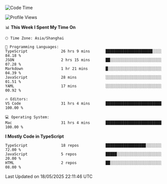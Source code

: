 <!--START_SECTION:waka-->
![Code Time](http://img.shields.io/badge/Code%20Time-7%2C724%20hrs%2047%20mins-blue)

![Profile Views](http://img.shields.io/badge/Profile%20Views-0-blue)

📊 **This Week I Spent My Time On** 

```text
🕑︎ Time Zone: Asia/Shanghai

💬 Programming Languages: 
TypeScript               26 hrs 9 mins       █████████████████████░░░░   84.18 % 
JSON                     2 hrs 15 mins       ██░░░░░░░░░░░░░░░░░░░░░░░   07.28 % 
Markdown                 1 hr 21 mins        █░░░░░░░░░░░░░░░░░░░░░░░░   04.39 % 
JavaScript               28 mins             ░░░░░░░░░░░░░░░░░░░░░░░░░   01.51 % 
YAML                     17 mins             ░░░░░░░░░░░░░░░░░░░░░░░░░   00.92 % 

🔥 Editors: 
VS Code                  31 hrs 4 mins       █████████████████████████   100.00 % 

💻 Operating System: 
Mac                      31 hrs 4 mins       █████████████████████████   100.00 % 
```

**I Mostly Code in TypeScript** 

```text
TypeScript               18 repos            ██████████████████░░░░░░░   72.00 % 
JavaScript               5 repos             █████░░░░░░░░░░░░░░░░░░░░   20.00 % 
HTML                     2 repos             ██░░░░░░░░░░░░░░░░░░░░░░░   08.00 % 
```




 Last Updated on 18/05/2025 22:11:46 UTC
<!--END_SECTION:waka-->
